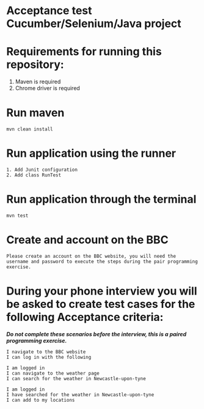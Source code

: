 # Acceptance test Cucumber/Selenium/Java project

# Requirements for running this repository:

1. Maven is required
2. Chrome driver is required


# Run maven
```
mvn clean install
```

# Run application using the runner
```
1. Add Junit configuration
2. Add class RunTest
```


# Run application through the terminal
```
mvn test
```
# Create and account on the BBC
```
Please create an account on the BBC website, you will need the username and password to execute the steps during the pair programming exercise.
```

# During your phone interview you will be asked to create test cases for the following Acceptance criteria:
***Do not complete these scenarios before the interview, this is a paired programming exercise.***

```
I navigate to the BBC website
I can log in with the following

I am logged in 
I can navigate to the weather page
I can search for the weather in Newcastle-upon-tyne

I am logged in 
I have searched for the weather in Newcastle-upon-tyne
I can add to my locations
```

